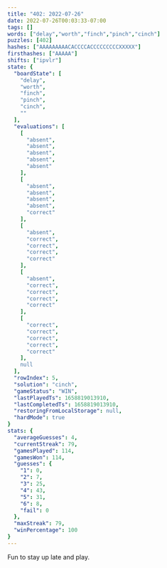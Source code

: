 ```yaml
---
title: "402: 2022-07-26"
date: 2022-07-26T00:03:33-07:00
tags: []
words: ["delay","worth","finch","pinch","cinch"]
puzzles: [402]
hashes: ["AAAAAAAAACACCCCACCCCCCCCCXXXXX"]
firsthashes: ["AAAAA"]
shifts: ["ipvlr"]
state: {
  "boardState": [
    "delay",
    "worth",
    "finch",
    "pinch",
    "cinch",
    ""
  ],
  "evaluations": [
    [
      "absent",
      "absent",
      "absent",
      "absent",
      "absent"
    ],
    [
      "absent",
      "absent",
      "absent",
      "absent",
      "correct"
    ],
    [
      "absent",
      "correct",
      "correct",
      "correct",
      "correct"
    ],
    [
      "absent",
      "correct",
      "correct",
      "correct",
      "correct"
    ],
    [
      "correct",
      "correct",
      "correct",
      "correct",
      "correct"
    ],
    null
  ],
  "rowIndex": 5,
  "solution": "cinch",
  "gameStatus": "WIN",
  "lastPlayedTs": 1658819013910,
  "lastCompletedTs": 1658819013910,
  "restoringFromLocalStorage": null,
  "hardMode": true
}
stats: {
  "averageGuesses": 4,
  "currentStreak": 79,
  "gamesPlayed": 114,
  "gamesWon": 114,
  "guesses": {
    "1": 0,
    "2": 7,
    "3": 25,
    "4": 43,
    "5": 31,
    "6": 8,
    "fail": 0
  },
  "maxStreak": 79,
  "winPercentage": 100
}
---
```


<!-- more -->
Fun to stay up late and play.
